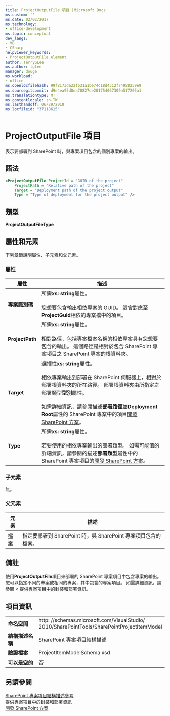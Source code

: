 ```yaml
---
title: ProjectOutputFile 項目 |Microsoft Docs
ms.custom: ''
ms.date: 02/02/2017
ms.technology:
- office-development
ms.topic: conceptual
dev_langs:
- VB
- CSharp
helpviewer_keywords:
- ProjectOutputFile element
author: TerryGLee
ms.author: tglee
manager: douge
ms.workload:
- office
ms.openlocfilehash: 99f8173da22f631a1be74c18d4312f74958259e9
ms.sourcegitcommit: d9e4ea95d0ea70827de281754067309a517205a1
ms.translationtype: MT
ms.contentlocale: zh-TW
ms.lasthandoff: 06/29/2018
ms.locfileid: "37118615"
---
```

# <a name="projectoutputfile-element"></a>ProjectOutputFile 項目
  表示要部署到 SharePoint 時，與專案項目包含的個別專案的輸出。  
  
## <a name="syntax"></a>語法  
  
```xml  
<ProjectOutputFile ProjectId = "GUID of the project"  
    ProjectPath = "Relative path of the project"  
    Target = "Deployment path of the project output"  
    Type = "Type of deployment for the project output" />  
```  
  
## <a name="type"></a>類型  
 **ProjectOutputFileType**  
  
## <a name="attributes-and-elements"></a>屬性和元素
 下列章節說明屬性、子元素和父元素。  
  
### <a name="attributes"></a>屬性  
  
|屬性|描述|  
|---------------|-----------------|  
|**專案識別碼**|所需**xs: string**屬性。<br /><br /> 您想要包含輸出相依專案的 GUID。 這會對應至**ProjectGuid**相依的專案檔中的項目。|  
|**ProjectPath**|所需**xs: string**屬性。<br /><br /> 相對路徑，包括專案檔案名稱的相依專案具有您想要包含的輸出。 這個路徑是相對於包含 SharePoint 專案項目之 SharePoint 專案的根資料夾。|  
|**Target**|選擇性**xs: string**屬性。<br /><br /> 相依專案輸出到部署在 SharePoint 伺服器上，相對於部署根資料夾的所在路徑。 部署根資料夾由所指定之部署類型**型別**屬性。<br /><br /> 如需詳細資訊，請參閱描述**部署路徑**並**Deployment Root**屬性的 SharePoint 專案中的項目[開發 SharePoint 方案](../sharepoint/developing-sharepoint-solutions.md)。|  
|**Type**|所需**xs: string**屬性。<br /><br /> 若要使用的相依專案輸出的部署類型。 如需可能值的詳細資訊，請參閱的描述**部署類型**屬性中的 SharePoint 專案項目的[開發 SharePoint 方案](../sharepoint/developing-sharepoint-solutions.md)。|  
  
### <a name="child-elements"></a>子元素
 無。  
  
### <a name="parent-elements"></a>父元素
  
|元素|描述|  
|-------------|-----------------|  
|[檔案](../sharepoint/files-element.md)|指定要部署到 SharePoint 時，與 SharePoint 專案項目包含的檔案。|  
  
## <a name="remarks"></a>備註  
 使用**ProjectOutputFile**項目來部署的 SharePoint 專案項目中包含專案的輸出。 您可以指定不同的專案或相同的專案，其中包含的專案項目。 如需詳細資訊，請參閱 <<c0> [ 提供專案項目中的封裝和部署資訊](../sharepoint/providing-packaging-and-deployment-information-in-project-items.md)。  
  
## <a name="element-information"></a>項目資訊
  
|||  
|-|-|  
|**命名空間**|http<nolink>: //schemas.microsoft.com/VisualStudio/<br>2010/SharePointTools/SharePointProjectItemModel|  
|**結構描述名稱**|SharePoint 專案項目結構描述|  
|**驗證檔案**|ProjectItemModelSchema.xsd|  
|**可以是空的**|否|  
  
## <a name="see-also"></a>另請參閱
 [SharePoint 專案項目結構描述參考](../sharepoint/sharepoint-project-item-schema-reference.md)   
 [提供專案項目中的封裝和部署資訊](../sharepoint/providing-packaging-and-deployment-information-in-project-items.md)   
 [開發 SharePoint 方案](../sharepoint/developing-sharepoint-solutions.md)  
  
